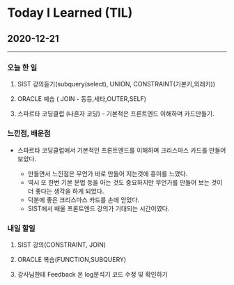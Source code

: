 Today I Learned (TIL)
===

## 2020-12-21

---

### 오늘 한 일


1. SIST 강의듣기(subquery(select), UNION, CONSTRAINT(기본키,외래키))

2. ORACLE 예습 ( JOIN - 동등,세타,OUTER,SELF)

3. 스파르타 코딩클럽 (나혼자 코딩) - 기본적은 프론트엔드 이해하며 카드만들기.



### 느낀점, 배운점

* 스파르타 코딩클럽에서 기본적인 프론트엔드를 이해하며 크리스마스 카드를 만들어 보았다.

    * 만들면서 느낀점은 무언가 바로 만들어 지는것에 흥미를 느꼈다.
    * 역시 또 한번 기본 문법 등을 아는 것도 중요하지만 무언가를 만들어 보는 것이 더 좋다는 생각을 하게 되었다.
    * 덕분에 좋은 크리스마스 카드를 손에 얻었다.
    * SIST에서 배울 프론트엔드 강의가 기대되는 시간이였다.

### 내일 할일 

1. SIST 강의(CONSTRAINT, JOIN)

2. ORACLE 복습(FUNCTION,SUBQUERY)

3. 강사님한테 Feedback 온 log분석기 코드 수정 및 확인하기

